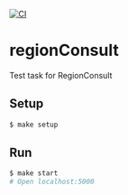 [![CI](https://github.com/eKulshan/regionConsult/workflows/CI/badge.svg)](https://github.com/eKulshan/regionConsult/actions)

# regionConsult
Test task for RegionConsult

## Setup

```sh
$ make setup
```

## Run

```sh
$ make start
# Open localhost:5000
```